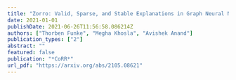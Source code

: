 ```yaml
---
title: "Zorro: Valid, Sparse, and Stable Explanations in Graph Neural Networks"
date: 2021-01-01
publishDate: 2021-06-26T11:56:58.086214Z
authors: ["Thorben Funke", "Megha Khosla", "Avishek Anand"]
publication_types: ["2"]
abstract: ""
featured: false
publication: "*CoRR*"
url_pdf: "https://arxiv.org/abs/2105.08621"
---
```


